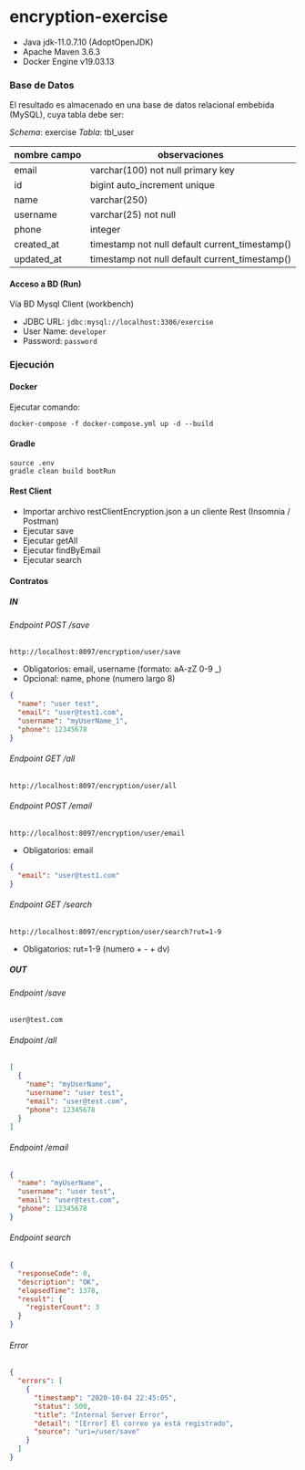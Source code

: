 # encryption-exercise

- Java jdk-11.0.7.10 (AdoptOpenJDK)
- Apache Maven 3.6.3
- Docker Engine v19.03.13


### Base de Datos
El resultado es almacenado en una base de datos relacional embebida (MySQL), cuya tabla debe ser:

*Schema*: exercise
*Tabla*: tbl_user

|nombre campo|observaciones
|---|---|
|email     |varchar(100) not null primary key
|id        |bigint auto_increment unique
|name      |varchar(250)
|username  |varchar(25)  not null
|phone     |integer
|created_at|timestamp    not null default current_timestamp()
|updated_at|timestamp    not null default current_timestamp()

#### Acceso a BD (Run)
Vía BD Mysql Client (workbench)
- JDBC URL: `jdbc:mysql://localhost:3306/exercise`
- User Name: `developer`
- Password: `password`

### Ejecución

#### Docker
Ejecutar comando: 

`docker-compose -f docker-compose.yml up -d --build`

#### Gradle
```shell script
source .env
gradle clean build bootRun
```

#### Rest Client
- Importar archivo restClientEncryption.json a un cliente Rest (Insomnia / Postman)
- Ejecutar save
- Ejecutar getAll
- Ejecutar findByEmail
- Ejecutar search 

#### Contratos
##### IN
###### Endpoint POST /save
```url
http://localhost:8097/encryption/user/save
```
- Obligatorios: email, username (formato: aA-zZ 0-9 _)
- Opcional: name, phone (numero largo 8)
```json
{
  "name": "user test",
  "email": "user@test1.com",
  "username": "myUserName_1",
  "phone": 12345678
}
```

###### Endpoint GET /all
```url
http://localhost:8097/encryption/user/all
```

###### Endpoint POST /email
```url
http://localhost:8097/encryption/user/email
```

- Obligatorios: email
```json
{
  "email": "user@test1.com"
}
```
###### Endpoint GET /search
```url
http://localhost:8097/encryption/user/search?rut=1-9
```
- Obligatorios: rut=1-9 (numero + - + dv)

##### OUT
###### Endpoint /save
```text
user@test.com
```
###### Endpoint /all
```json
[
  {
    "name": "myUserName",
    "username": "user test",
    "email": "user@test.com",
    "phone": 12345678
  }
]
```
###### Endpoint /email
```json
{
  "name": "myUserName",
  "username": "user test",
  "email": "user@test.com",
  "phone": 12345678
}
```
###### Endpoint search
```json
{
  "responseCode": 0,
  "description": "OK",
  "elapsedTime": 1378,
  "result": {
    "registerCount": 3
  }
}
```

###### Error
```json
{
  "errors": [
    {
      "timestamp": "2020-10-04 22:45:05",
      "status": 500,
      "title": "Internal Server Error",
      "detail": "[Error] El correo ya está registrado",
      "source": "uri=/user/save"
    }
  ]
}
```
